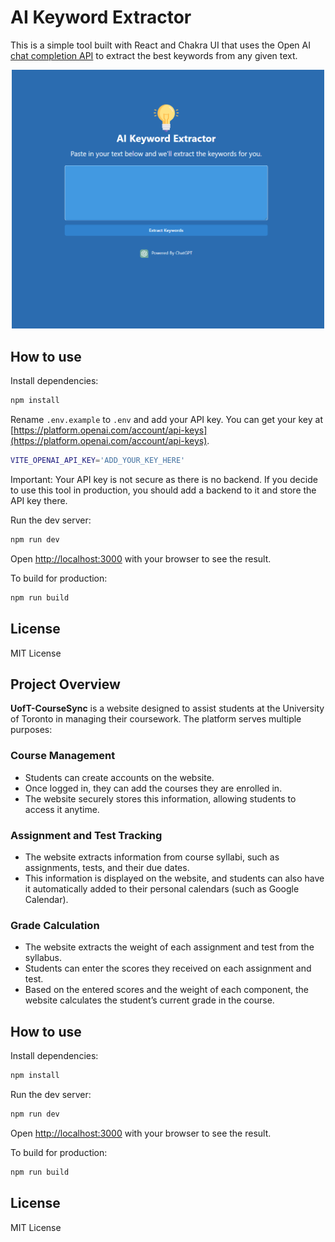 # AI Keyword Extractor

This is a simple tool built with React and Chakra UI that uses the Open AI [chat completion API](https://platform.openai.com/docs/guides/completion) to extract the best keywords from any given text.

<div style="text-align:center">
<img src="screenshot.png" width="500">
</div>

## How to use

Install dependencies:

```bash
npm install
```

Rename `.env.example` to `.env` and add your API key. You can get your key at [https://platform.openai.com/account/api-keys](https://platform.openai.com/account/api-keys).

```bash
VITE_OPENAI_API_KEY='ADD_YOUR_KEY_HERE'
```

Important: Your API key is not secure as there is no backend. If you decide to use this tool in production, you should add a backend to it and store the API key there.

Run the dev server:

```bash
npm run dev
```

Open [http://localhost:3000](http://localhost:3000) with your browser to see the result.

To build for production:

```bash
npm run build
```

## License

MIT License

## Project Overview

**UofT-CourseSync** is a website designed to assist students at the University of Toronto in managing their coursework. The platform serves multiple purposes:

### Course Management

- Students can create accounts on the website.
- Once logged in, they can add the courses they are enrolled in.
- The website securely stores this information, allowing students to access it anytime.

### Assignment and Test Tracking

- The website extracts information from course syllabi, such as assignments, tests, and their due dates.
- This information is displayed on the website, and students can also have it automatically added to their personal calendars (such as Google Calendar).

### Grade Calculation

- The website extracts the weight of each assignment and test from the syllabus.
- Students can enter the scores they received on each assignment and test.
- Based on the entered scores and the weight of each component, the website calculates the student’s current grade in the course.



## How to use

Install dependencies:

```bash
npm install
```

Run the dev server:

```bash
npm run dev
```

Open [http://localhost:3000](http://localhost:3000) with your browser to see the result.

To build for production:

```bash
npm run build
```

## License

MIT License
